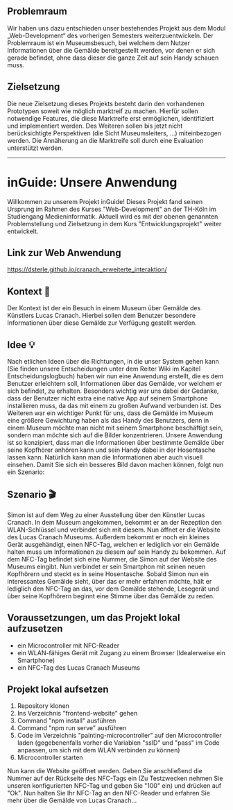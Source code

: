 ## Problemraum

Wir haben uns dazu entschieden unser bestehendes Projekt aus dem Modul „Web-Development“ des vorherigen Semesters weiterzuentwickeln. Der Problemraum ist ein Museumsbesuch, bei welchem dem Nutzer Informationen über die Gemälde bereitgestellt werden, vor denen er sich gerade befindet, ohne dass dieser die ganze Zeit auf sein Handy schauen muss.

## Zielsetzung

Die neue Zielsetzung dieses Projekts besteht darin den vorhandenen Prototypen soweit wie möglich marktreif zu machen. Hierfür sollen notwendige Features, die diese Marktreife erst ermöglichen, identifiziert und implementiert werden. Des Weiteren sollen bis jetzt nicht berücksichtigte Perspektiven (die Sicht Museumsleiters, ...) miteinbezogen werden. Die Annäherung an die Marktreife soll durch eine Evaluation unterstützt werden.

---
# inGuide: Unsere Anwendung

Willkommen zu unserem Projekt inGuide!
Dieses Projekt fand seinen Ursprung im Rahmen des Kurses "Web-Development" an der TH-Köln im Studiengang Medieninformatik. Aktuell wird es mit der obenen genannten Problemstellung und Zielsetzung in dem Kurs "Entwicklungsprojekt" weiter entwickelt.

## Link zur Web Anwendung 

https://dsterle.github.io/cranach_erweiterte_interaktion/

## Kontext :art:

Der Kontext ist der ein Besuch in einem Museum über Gemälde des Künstlers Lucas Cranach. Hierbei sollen dem Benutzer besondere Informationen über diese Gemälde zur Verfügung gestellt werden.

## Idee :bulb:

Nach etlichen Ideen über die Richtungen, in die unser System gehen kann (Sie finden unsere Entscheidungen unter dem Reiter Wiki im Kapitel Entscheidungslogbuch) haben wir nun eine Anwendung erstellt, die es dem Benutzer erleichtern soll, Informationen über das Gemälde, vor welchem er sich befindet, zu erhalten. Besonders wichtig war uns dabei der Gedanke, dass der Benutzer nicht extra eine native App auf seinem Smartphone installieren muss, da das mit einem zu großen Aufwand verbunden ist.
Des Weiteren war ein wichtiger Punkt für uns, dass die Gemälde im Museum eine größere Gewichtung haben als das Handy des Benutzers, denn in einem Museum möchte man nicht mit seinem Smartphone beschäftigt sein, sondern man möchte sich auf die Bilder konzentrieren.
Unsere Anwendung ist so konzipiert, dass man die Informationen über bestimmte Gemälde über seine Kopfhörer anhören kann und sein Handy dabei in der Hosentasche lassen kann. Natürlich kann man die Informationen aber auch visuell einsehen. Damit Sie sich ein besseres Bild davon machen können, folgt nun ein Szenario:

## Szenario :clapper:

Simon ist auf dem Weg zu einer Ausstellung über den Künstler Lucas Cranach. In dem Museum angekommen, bekommt er an der Rezeption den WLAN-Schlüssel und verbindet sich mit diesem. Nun öffnet er die Website des Lucas Cranach Museums. Außerdem bekommt er noch ein kleines Gerät ausgehändigt, einen NFC-Tag, welchen er lediglich vor ein Gemälde halten muss um Informationen zu diesem auf sein Handy zu bekommen. Auf dem NFC-Tag befindet sich eine Nummer, die Simon auf der Website des Museums eingibt. Nun verbindet er sein Smartphon mit seinen neuen Kopfhörern und steckt es in seine Hosentasche. Sobald Simon nun ein interessantes Gemälde sieht, über das er mehr erfahren möchte, hält er lediglich den NFC-Tag an das, vor dem Gemälde stehende, Lesegerät und über seine Kopfhörern beginnt eine Stimme über das Gemälde zu reden.

## Voraussetzungen, um das Projekt lokal aufzusetzen

* ein Microcontroller mit NFC-Reader
* ein WLAN-fähiges Gerät mit Zugang zu einem Browser (Idealerweise ein Smartphone)
* ein NFC-Tag des Lucas Cranach Museums

## Projekt lokal aufsetzen

1. Repository klonen
2. Ins Verzeichnis "frontend-website" gehen
3. Command "npm install" ausführen
4. Command "npm run serve" ausführen
5. Code im Verzeichnis "painting-microcontroller" auf den Microcontroller laden (gegebenenfalls vorher die Variablen "ssID" und "pass" im Code anpassen, um sich mit dem WLAN verbinden zu können)
6. Microcontroller starten

Nun kann die Website geöffnet werden. Geben Sie anschließend die Nummer auf der Rückseite des NFC-Tags ein (Zu Testzwecken nehmen Sie unseren konfigurierten NFC-Tag und geben Sie "100" ein) und drücken auf "Ok". Nun halten Sie Ihr NFC-Tag an den NFC-Reader und erfahren Sie mehr über die Gemälde von Lucas Cranach... 

